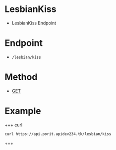 # LesbianKiss
- LesbianKiss Endpoint

# Endpoint
- `/lesbian/kiss` 

# Method
- [GET](https://developer.mozilla.org/en-US/docs/Web/HTTP/Methods/GET)

# Example
+++ curl
``` 
curl https://api.porit.apidev234.tk/lesbian/kiss
``` 
+++